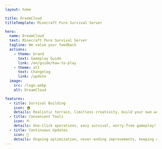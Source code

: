 ```yaml
---
layout: home

title: DreamCloud
titleTemplate: Minecraft Pure Survival Server

hero:
  name: DreamCloud
  text: Minecraft Pure Survival Server
  tagline: We value your feedback
  actions:
    - theme: brand
      text: Gameplay Guide
      link: /en/guide/how-to-play
    - theme: alt
      text: Changelog
      link: /update
  image:
    src: /logo.webp
    alt: DreamCloud

features:
  - title: Survival Building
    icon: 🏠
    details: Realistic terrain, limitless creativity, build your own world in the fantasy land.
  - title: Convenient Tools
    icon: ⛏️
    details: One-click operations, easy survival, worry-free gameplay!
  - title: Continuous Updates
    icon: 🧪
    details: Ongoing optimization, never-ending improvements, keeping up with the times.
---
```


<style>
:root {
  --vp-home-hero-name-color: transparent;
  --vp-home-hero-name-background: -webkit-linear-gradient(120deg, #bd34fe 30%, #41d1ff);

  --vp-home-hero-image-background-image: linear-gradient(-45deg, #bd34fe 50%, #47caff 50%);
  --vp-home-hero-image-filter: blur(44px);
}

@media (min-width: 640px) {
  :root {
    --vp-home-hero-image-filter: blur(56px);
  }
}

@media (min-width: 960px) {
  :root {
    --vp-home-hero-image-filter: blur(68px);
  }
}
</style>